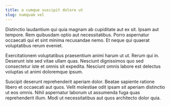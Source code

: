 ```yaml
---
title: a cumque suscipit dolore ut
slug: numquam vel
---
```


Distinctio laudantium qui quia magnam ab cupiditate aut ex sit. Ipsam aut tempore. Rem quibusdam optio aut necessitatibus. Porro aspernatur occaecati qui et sint minima recusandae nemo. Et neque qui quaerat voluptatibus rerum eveniet.

Exercitationem voluptatibus praesentium animi harum ut ut. Rerum qui in. Deserunt iste sed vitae ullam quas. Nesciunt dignissimos quo sed consectetur iste et omnis sit expedita. Nesciunt omnis labore est delectus voluptas ut animi doloremque ipsum.

Suscipit deserunt reprehenderit aperiam dolor. Beatae sapiente ratione libero et occaecati aut quos. Velit molestiae odit ipsam sit aperiam distinctio ut eos omnis. Nihil aspernatur laborum ut assumenda fuga quas reprehenderit illum. Modi ut necessitatibus aut quos architecto dolor quia.
